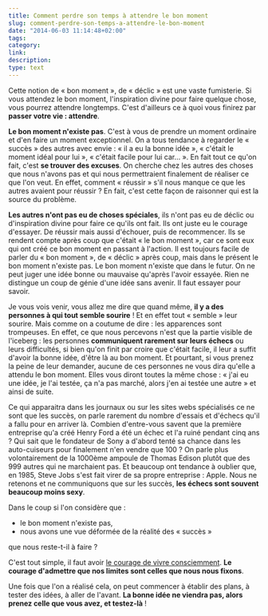 ```yaml
---
title: Comment perdre son temps à attendre le bon moment
slug: comment-perdre-son-temps-a-attendre-le-bon-moment
date: "2014-06-03 11:14:48+02:00"
tags: 
category: 
link: 
description: 
type: text
---
```


Cette notion de « bon moment », de « déclic » est une vaste fumisterie. Si vous attendez le bon moment, l'inspiration divine pour faire quelque chose, vous pourrez attendre longtemps. C'est d'ailleurs ce à quoi vous finirez par __passer votre vie : attendre__.
<!-- TEASER_END -->
__Le bon moment n'existe pas__. C'est à vous de prendre un moment ordinaire et d'en faire un moment exceptionnel. On a tous tendance à regarder le « succès » des autres avec envie : « il a eu la bonne idée », « c'était le moment idéal pour lui », « c'était facile pour lui car… ». En fait tout ce qu'on fait, c'est __se trouver des excuses__. On cherche chez les autres des choses que nous n'avons pas et qui nous permettraient finalement de réaliser ce que l'on veut. En effet, comment « réussir » s'il nous manque ce que les autres avaient pour réussir ? En fait, c'est cette façon de raisonner qui est la source du problème.

__Les autres n'ont pas eu de choses spéciales__, ils n'ont pas eu de déclic ou d'inspiration divine pour faire ce qu'ils ont fait. Ils ont juste eu le courage d'essayer. De réussir mais aussi d'échouer, puis de recommencer. Ils se rendent compte après coup que c'était « le bon moment », car ce sont eux qui ont créé ce bon moment en passant à l'action. Il est toujours facile de parler du « bon moment », de « déclic » après coup, mais dans le présent le bon moment n'existe pas. Le bon moment n'existe que dans le futur. On ne peut juger une idée bonne ou mauvaise qu'après l'avoir essayée. Rien ne distingue un coup de génie d'une idée sans avenir. Il faut essayer pour savoir.

Je vous vois venir, vous allez me dire que quand même, __il y a des personnes à qui tout semble sourire__ ! Et en effet tout « semble » leur sourire. Mais comme on a coutume de dire : les apparences sont trompeuses. En effet, ce que nous percevons n'est que la partie visible de l'iceberg : les personnes __communiquent rarement sur leurs échecs__ ou leurs difficultés, si bien qu'on finit par croire que c'était facile, il leur a suffit d'avoir la bonne idée, d'être là au bon moment. Et pourtant, si vous prenez la peine de leur demander, aucune de ces personnes ne vous dira qu'elle a attendu le bon moment. Elles vous diront toutes la même chose : « j'ai eu une idée, je l'ai testée, ça n'a pas marché, alors j'en ai testée une autre » et ainsi de suite.

Ce qui apparaitra dans les journaux ou sur les sites webs spécialisés ce ne sont que les succès, on parle rarement du nombre d'essais et d'échecs qu'il a fallu pour en arriver là. Combien d'entre-vous savent que la première entreprise qu'a créé Henry Ford a été un échec et l'a ruiné pendant cinq ans ? Qui sait que le fondateur de Sony a d'abord tenté sa chance dans les auto-cuiseurs pour finalement n'en vendre que 100 ? On parle plus volontairement de la 1000ème ampoule de Thomas Edison plutôt que des 999 autres qui ne marchaient pas. Et beaucoup ont tendance à oublier que, en 1985, Steve Jobs s'est fait virer de sa propre entreprise : Apple. Nous ne retenons et ne communiquons que sur les succès, __les échecs sont souvent beaucoup moins sexy__.

Dans le coup si l'on considère que :
- le bon moment n'existe pas,
- nous avons une vue déformée de la réalité des « succès » 

que nous reste-t-il à faire ?

C'est tout simple, il faut avoir [le courage de vivre consciemment](/blog/le-courage-de-vivre-consciemment/). __Le courage d'admettre que nos limites sont celles que nous nous fixons__.

Une fois que l'on a réalisé cela, on peut commencer à établir des plans, à tester des idées, à aller de l'avant. __La bonne idée ne viendra pas, alors prenez celle que vous avez, et testez-là__ !

